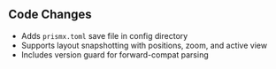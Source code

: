 ## Code Changes

- Adds `prismx.toml` save file in config directory
- Supports layout snapshotting with positions, zoom, and active view
- Includes version guard for forward-compat parsing
